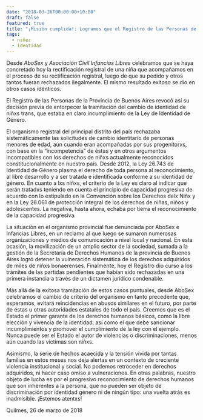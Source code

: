```yaml
---
date: "2018-03-26T00:00:00+10:00"
draft: false
featured: true
title: "¡Misión cumplida!: Logramos que el Registro de las Personas de la pcia. de Bs. As. dé marcha atrás en un incumplimiento grave del derecho a la identidad de género de niños/as"
tags: 
  - niñez
  - identidad
---
```


Desde *AboSex* y *Asociación Civil Infancias Libres* celebramos que se haya concretado hoy la rectificación registral de una niña que acompañamos en el proceso de su rectificación registral, luego de que su pedido y otros tantos fueran rechazados ilegalmente. El mismo resultado exitoso se dio en otros casos idénticos.

El Registro de las Personas de la Provincia de Buenos Aires revocó así su decisión previa de entorpecer la tramitación del cambio de identidad de niñxs trans, que estaba en claro incumplimiento de la Ley de Identidad de Género.

El organismo registral del principal distrito del país rechazaba sistemáticamente las solicitudes de cambio identitario de personas menores de edad, aún cuando eran acompañadas por sus progenitorxs, con base en la “incompetencia” de éstas y en otros argumentos incompatibles con los derechos de niñxs actualmente reconocidos constitucionalmente en nuestro país. Desde 2012, la Ley 26.743 de Identidad de Género plasma el derecho de toda persona al reconocimiento, al libre desarrollo y a ser tratada e identificada conforme a su identidad de género. En cuanto a lxs niñxs, el criterio de la Ley es claro al indicar que serán tratadxs teniendo en cuenta el principio de capacidad progresiva de acuerdo con lo estipulado en la Convención sobre los Derechos delx Niñx y en la Ley 26.061 de protección integral de los derechos de niñas, niños y adolescentes. La negativa, hasta ahora, echaba por tierra el reconocimiento de la capacidad progresiva.

La situación en el organismo provincial fue denunciada por AboSex e Infancias Libres, en un reclamo al que luego se sumaron numerosas organizaciones y medios de comunicación a nivel local y nacional. En esta ocasión, la movilización de un amplio sector de la sociedad, sumada a la gestión de la Secretaría de Derechos Humanos de la provincia de Buenos Aires logró detener la vulneración sistemática de los derechos adquiridos de miles de niñxs bonaerenses. Finalmente, hoy el Registro dio curso a los trámites de las partidas pendientes que habían sido rechazadas en una primera instancia a través de un dictamen jurídico condenable.

Más allá de la exitosa tramitación de estos casos puntuales, desde AboSex celebramos el cambio de criterio del organismo en tanto precedente que, esperamos, evitará reincidencias en abusos similares en el futuro, por parte de éstas u otras autoridades estatales de todo el país. Creemos que es el Estado el primer garante de los derechos humanos básicos, como la libre elección y vivencia de la identidad, así como el que debe sancionar incumplimientos y promover el cumplimiento de la ley con el ejemplo. Nunca puede ser el Estado el autor de violencias o discriminaciones, menos aún cuando las víctimas son niñxs.

Asimismo, la serie de hechos acaecida y la tensión vivida por tantas familias en estos meses nos deja alertas en un contexto de creciente violencia institucional y social. No podemos retroceder en derechos adquiridos, ni hacer caso omiso a vulneraciones. En otras palabras, nuestro objeto de lucha es por el progresivo reconocimiento de derechos humanos que son inherentes a la persona, que no pueden ser objeto de discriminación por identidad género ni de ningún tipo: una vuelta atrás es inadmisible. ¡Estemos atentxs!

Quilmes, 26 de marzo de 2018